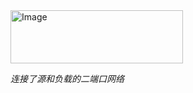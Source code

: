 <img width="276" height="85" alt="Image" src="https://github.com/user-attachments/assets/cf8e17fa-613d-4daa-a515-56b0ccac9afe" />

*连接了源和负载的二端口网络*